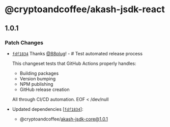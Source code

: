 # @cryptoandcoffee/akash-jsdk-react

## 1.0.1

### Patch Changes

- [`fdf1834`](https://github.com/cryptoandcoffee/akash-jsdk/commit/fdf1834f015305d05df7eb9764d6b2a96e2cf098) Thanks [@88plug](https://github.com/88plug)! - # Test automated release process

  This changeset tests that GitHub Actions properly handles:
  - Building packages
  - Version bumping
  - NPM publishing
  - GitHub release creation

  All through CI/CD automation.
  EOF < /dev/null

- Updated dependencies [[`fdf1834`](https://github.com/cryptoandcoffee/akash-jsdk/commit/fdf1834f015305d05df7eb9764d6b2a96e2cf098)]:
  - @cryptoandcoffee/akash-jsdk-core@1.0.1
